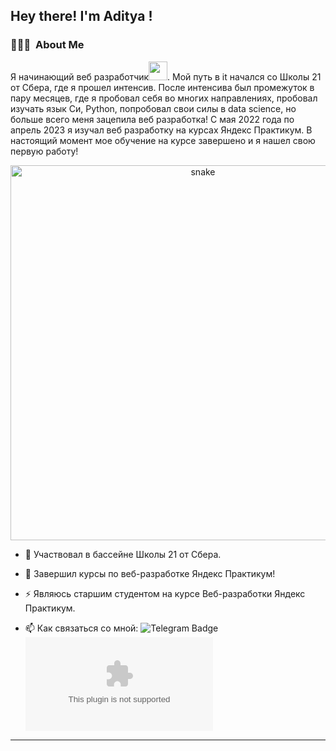 <h2>Hey there! I'm Aditya !</h2> 
<!-- ## 👋 &nbsp;Hey there! I'm Aditya -->

### 👨🏻‍💻 &nbsp;About Me

Я начинающий веб разработчик<img src="https://media.giphy.com/media/WUlplcMpOCEmTGBtBW/giphy.gif" width="30px">. Мой путь в it начался со Школы 21 от Сбера, где я прошел интенсив. После интенсива был промежуток в пару месяцев, где я пробовал себя во многих направлениях, пробовал изучать язык Си, Python, попробовал свои силы в data science, но больше всего меня зацепила веб разработка! С мая 2022 года по апрель 2023 я изучал веб разработку на курсах Яндекс Практикум. В настоящий момент мое обучение на курсе завершено и я нашел свою первую работу! 
 
<p align="center"> 
 <img width="600" src="assets/github-snake.svg" alt="snake"/> 
</p> 
 
- :telescope: Участвовал в бассейне Школы 21 от Сбера. 
 
- :seedling: Завершил курсы по веб-разработке Яндекс Практикум! 
 
- :zap: Являюсь старшим студентом на курсе Веб-разработки Яндекс Практикум. 
 
- :mailbox: Как связаться со мной: ![Telegram Badge](https://t.me/f1llzzz) ![Gmail Badge](mailto:alexeyf08@gmail.com) 
 
---
